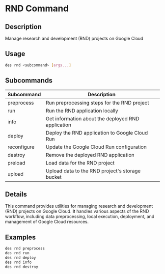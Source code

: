 # RND Command

## Description

Manage research and development (RND) projects on Google Cloud

## Usage

```bash
des rnd <subcommand> [args...]
```

## Subcommands

| Subcommand  | Description                                        |
| ----------- | -------------------------------------------------- |
| preprocess  | Run preprocessing steps for the RND project        |
| run         | Run the RND application locally                    |
| info        | Get information about the deployed RND application |
| deploy      | Deploy the RND application to Google Cloud Run     |
| reconfigure | Update the Google Cloud Run configuration          |
| destroy     | Remove the deployed RND application                |
| preload     | Load data for the RND project                      |
| upload      | Upload data to the RND project's storage bucket    |

## Details

This command provides utilities for managing research and development (RND) projects on Google Cloud. It handles various aspects of the RND workflow, including data preprocessing, local execution, deployment, and management of Google Cloud resources.

## Examples

```bash
des rnd preprocess
des rnd run
des rnd deploy
des rnd info
des rnd destroy
```
